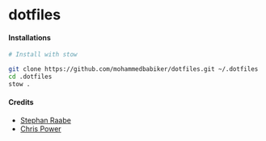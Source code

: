 # dotfiles

<!-- > Open For Any Suggestions -->
<!---->
<!-- ## Screenshot -->
<!---->
<!-- ![image](./assets/screenshot1.png) -->

#### Installations

```sh
# Install with stow

git clone https://github.com/mohammedbabiker/dotfiles.git ~/.dotfiles
cd .dotfiles
stow .
```

#### Credits

- [Stephan Raabe](https://gitlab.com/stephan-raabe/dotfiles)
- [Chris Power](https://github.com/cpow/neovim-for-newbs)
